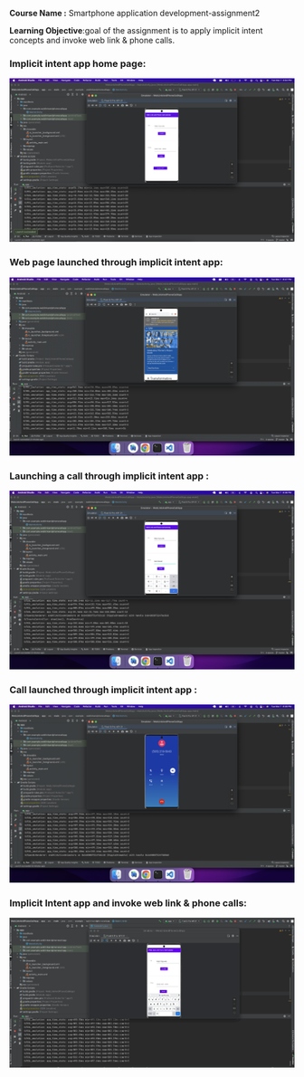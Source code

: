 <b>Course Name :</b> Smartphone application development-assignment2

**Learning Objective**:goal of the assignment is to apply implicit intent concepts and invoke web link & phone calls.

### Implicit intent app home page:
![home](screenshots/MainPage.png)

### Web page launched through implicit intent app: 
![sjsu](screenshots/Sjsu.png)

### Launching a call through implicit intent app :
![phone number](screenshots/phonenumber.png)

### Call launched through implicit intent app :
![ring](screenshots/ring.png)

### Implicit Intent app and invoke web link & phone calls:
![implicit_intent.gif](screenshots/implicit_intent.gif)



